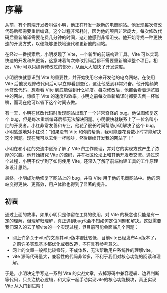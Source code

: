 # 序幕
从前，有个前端开发者叫做小明，他正在开发一款新的电商网站。他发现每次修改代码后都需要重新编译，这个过程非常耗时，因为他的项目非常庞大。每次修改代码后重新编译需要花费几分钟的时间，这让他感到非常沮丧。他开始寻找一种更快速的开发方式，以便能够更快地迭代和更新他的网站。

在经过一番搜索后，小明发现了 Vite，一个新型的前端构建工具。Vite 可以实现快速的开发和热更新，这意味着每次修改代码后都不需要重新编译整个项目。相反，Vite 可以只编译修改过的部分，从而大大加快了开发速度。

小明很快就意识到 Vite 的重要性，并开始使用它来开发他的电商网站。在使用 Vite 后他发现修改代码后可以立即看到变化，这让他感到非常兴奋。他开始频繁地修改代码，想看看 Vite 到底能做到什么程度。每次修改后，他都会看着浏览器中的网站，惊叹于 Vite 的速度和效率。小明之前每次重新编译时都要去倒一杯咖啡，而现在他可以省下这个时间去做。

有一天，小明在修改代码时发现网站出现了一个非常奇怪的 bug。他试图修复这个 bug，但是每次重新编译后都无法解决问题。小明很快就联系上了一位名叫小红的开发者。小红非常友善和专业，他花了很长时间帮助小明解决了这个 bug。小明感激地对小红说：“如果没有 Vite 和你的帮助，我可能要花费数小时才能解决这个问题。现在我可以去倒一杯咖啡，然后继续开发我的网站了！”

小明在和小红的交流中逐渐了解了 Vite 的工作原理，并对它的实现方式产生了浓厚的兴趣。他开始研究 Vite 的源码，并在社区论坛上和其他开发者交流。通过这个过程，小明不仅学到了如何使用 Vite，还深入了解了前端构建工具的工作原理和设计思路。

最终，小明成功地修复了网站上的 bug，并将 Vite 用于他的电商网站中。他的网站变得更快、更高效，用户体验也得到了显著的提升。

## 初衷
通过上面的故事，如果小明只是停留在工具的使用，对 Vite 的概念也只能是有一定的理解，但理解归理解，真正遇到bug也会不知如何定位问题和解决。这就需要我们深入的去了解vite的一个实现过程，但目前可能会面临几个问题：
* 网上许多关于vite的文章其vite版本都比较低，目前vite已经发布4.x版本了，之前许多实现基本都优化或者改造，不在具有参考意义。
* 网上的文章一般都比较零碎，不成体系，无法帮助用户系统性的理解vite。
* vite 源码代码量大，兼容性的代码非常多，不利于我们对核心功能的阅读和理解。

于是，小明决定手写这一系列 Vite 的实战文章，去掉源码中兼容逻辑、边界判断等代码，只关注核心逻辑，和大家一起手动实现vite的核心功能模块，真正实现 Vite 从入门到进阶！